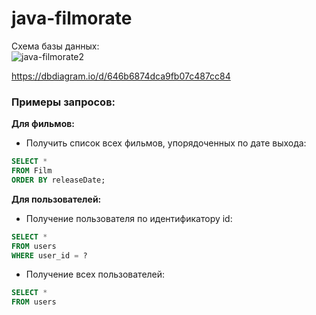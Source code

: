 # java-filmorate
Схема базы данных:  
![java-filmorate2](https://github.com/nikvitya/java-filmorate/assets/119168580/ef43c9ae-f3bd-4482-8751-8ff3eeb2ce22)




<https://dbdiagram.io/d/646b6874dca9fb07c487cc84>
### Примеры запросов:  
**Для фильмов:**   
- Получить список всех фильмов, упорядоченных по дате выхода:
```SQL
SELECT * 
FROM Film
ORDER BY releaseDate;
```
**Для пользователей:**  
- Получение пользователя по идентификатору id:  
```SQL
SELECT *
FROM users
WHERE user_id = ?
```
- Получение всех пользователей:  
```SQL
SELECT *
FROM users
```
